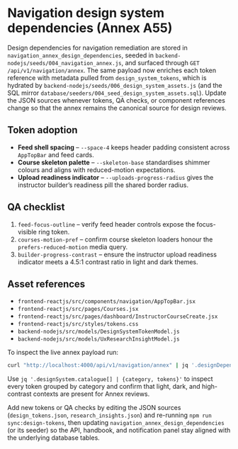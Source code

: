 # Navigation design system dependencies (Annex A55)

Design dependencies for navigation remediation are stored in `navigation_annex_design_dependencies`, seeded in
`backend-nodejs/seeds/004_navigation_annex.js`, and surfaced through `GET /api/v1/navigation/annex`. The same
payload now enriches each token reference with metadata pulled from `design_system_tokens`, which is hydrated by
`backend-nodejs/seeds/006_design_system_assets.js` (and the SQL mirror `database/seeders/004_seed_design_system_assets.sql`).
Update the JSON sources whenever tokens, QA checks, or component references change so that the annex remains the canonical
source for design reviews.

## Token adoption
- **Feed shell spacing** – `--space-4` keeps header padding consistent across `AppTopBar` and feed cards.
- **Course skeleton palette** – `--skeleton-base` standardises shimmer colours and aligns with reduced-motion expectations.
- **Upload readiness indicator** – `--uploads-progress-radius` gives the instructor builder’s readiness pill the shared border
  radius.

## QA checklist
1. `feed-focus-outline` – verify feed header controls expose the focus-visible ring token.
2. `courses-motion-pref` – confirm course skeleton loaders honour the `prefers-reduced-motion` media query.
3. `builder-progress-contrast` – ensure the instructor upload readiness indicator meets a 4.5:1 contrast ratio in light and
   dark themes.

## Asset references
- `frontend-reactjs/src/components/navigation/AppTopBar.jsx`
- `frontend-reactjs/src/pages/Courses.jsx`
- `frontend-reactjs/src/pages/dashboard/InstructorCourseCreate.jsx`
- `frontend-reactjs/src/styles/tokens.css`
- `backend-nodejs/src/models/DesignSystemTokenModel.js`
- `backend-nodejs/src/models/UxResearchInsightModel.js`

To inspect the live annex payload run:

```bash
curl "http://localhost:4000/api/v1/navigation/annex" | jq '.designDependencies'
```

Use `jq '.designSystem.catalogue[] | {category, tokens}'` to inspect every token grouped by category and confirm that light, dark, and high-contrast contexts are present for Annex reviews.

Add new tokens or QA checks by editing the JSON sources (`design_tokens.json`, `research_insights.json`) and re-running
`npm run sync:design-tokens`, then updating `navigation_annex_design_dependencies` (or its seeder) so the API, handbook,
and notification panel stay aligned with the underlying database tables.
